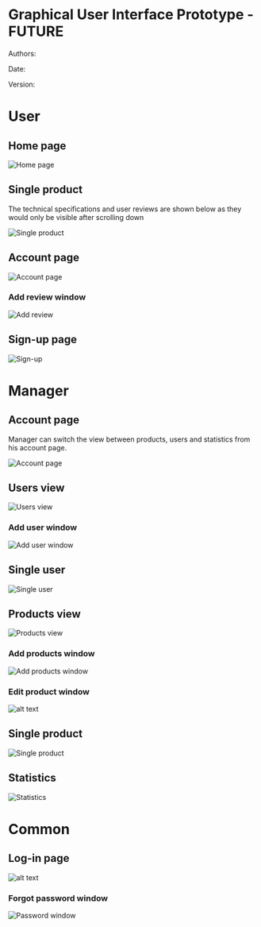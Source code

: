 # Graphical User Interface Prototype - FUTURE

Authors:

Date:

Version:

<h1>User</h1>
<h2>Home page</h2>

![Home page](/assets/images/GUIv2/User/Home_page.png)

<h2>Single product</h2>

The technical specifications and user reviews are shown below as they would only be visible after scrolling down

![Single product](/assets/images/GUIv2/User/Single_product.png)

<h2>Account page</h2>

![Account page](/assets/images/GUIv2/User/Account_page.png)

<h3>Add review window</h3>

![Add review](/assets/images/GUIv2/User/Add_review_window.png)

<h2>Sign-up page</h2>

![Sign-up](/assets/images/GUIv2/Sign-up.png)

<h1>Manager</h1>
<h2>Account page</h2>

Manager can switch the view between products, users and statistics from his account page.

![Account page](/assets/images/GUIv2/Manager/Account_page.png)

<h2>Users view</h2>

![Users view](/assets/images/GUIv2/Manager/View_users.png)

<h3>Add user window</h3>

![Add user window](/assets/images/GUIv2/Manager/Add_user_window.png)

<h2>Single user</h2>

![Single user](/assets/images/GUIv2/Manager/Single_user.png)

<h2>Products view</h2>

![Products view](/assets/images/GUIv2/Manager/View_products.png)

<h3>Add products window</h3>

![Add products window](/assets/images/GUIv2/Manager/Add_products_window.png)

<h3>Edit product window</h3>

![alt text](/assets/images/GUIv2/Manager/Edit_product_window.png)

<h2>Single product</h2>

![Single product](/assets/images/GUIv2/Manager/Single_product.png)

<h2>Statistics</h2>

![Statistics](/assets/images/GUIv2/Manager/Statistics.png)

<h1>Common</h1>
<h2>Log-in page</h2>

![alt text](/assets/images/GUIv2/Log-in.png)

<h3>Forgot password window</h3>

![Password window](/assets/images/GUIv2/Reset_password_window.png)